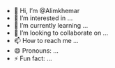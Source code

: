 - 👋 Hi, I’m @Alimkhemar
- 👀 I’m interested in ...
- 🌱 I’m currently learning ...
- 💞️ I’m looking to collaborate on ...
- 📫 How to reach me ...
- 😄 Pronouns: ...
- ⚡ Fun fact: ...

<!---
Alimkhemar/Alimkhemar is a ✨ special ✨ repository because its `README.md` (this file) appears on your GitHub profile.
You can click the Preview link to take a look at your changes.
--->

